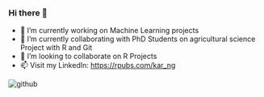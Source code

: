 ### Hi there 👋

- 🔭 I’m currently working on Machine Learning projects
- 🌱 I’m currently collaborating with PhD Students on agricultural science Project with R and Git
- 👯 I’m looking to collaborate on R Projects 
- 📫 Visit my LinkedIn: https://rpubs.com/kar_ng

![github](https://user-images.githubusercontent.com/81752452/133864645-7f9cc77e-8868-49af-8db3-c874f24287ca.png)



